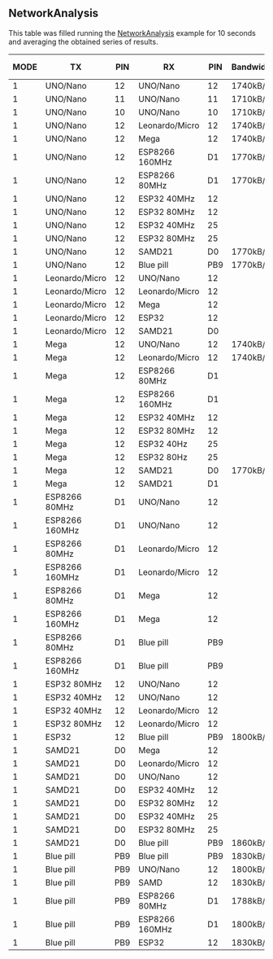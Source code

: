 ## NetworkAnalysis
This table was filled running the [NetworkAnalysis](../../../../examples/ARDUINO/Local/SoftwareBitBang/NetworkAnalysis) example for 10 seconds and averaging the obtained series of results.

| MODE | TX             | PIN | RX             | PIN | Bandwidth | Packets/s | Success rate |
|------|----------------|-----|----------------|-----|-----------|-----------|--------------|
| 1    | UNO/Nano       | 12  | UNO/Nano       | 12  | 1740kB/s  | 58        | 100%         |
| 1    | UNO/Nano       | 11  | UNO/Nano       | 11  | 1710kB/s  | 57        | 100%         |
| 1    | UNO/Nano       | 10  | UNO/Nano       | 10  | 1710kB/s  | 57        | 100%         |
| 1    | UNO/Nano       | 12  | Leonardo/Micro | 12  | 1740kB/s  | 58        | 100%         |
| 1    | UNO/Nano       | 12  | Mega           | 12  | 1740kB/s  | 58        | 100%         |
| 1    | UNO/Nano       | 12  | ESP8266 160MHz | D1  | 1770kB/s  | 59        | 100%         |
| 1    | UNO/Nano       | 12  | ESP8266 80MHz  | D1  | 1770kB/s  | 59        | 100%         |
| 1    | UNO/Nano       | 12  | ESP32 40MHz    | 12  |           |           |              |
| 1    | UNO/Nano       | 12  | ESP32 80MHz    | 12  |           |           |              |
| 1    | UNO/Nano       | 12  | ESP32 40MHz    | 25  |           |           |              |
| 1    | UNO/Nano       | 12  | ESP32 80MHz    | 25  |           |           |              |
| 1    | UNO/Nano       | 12  | SAMD21         | D0  | 1770kB/s  | 59        | 100%         |
| 1    | UNO/Nano       | 12  | Blue pill      | PB9 | 1770kB/s  | 59        | 100%         |
| 1    | Leonardo/Micro | 12  | UNO/Nano       | 12  |           |           |              |
| 1    | Leonardo/Micro | 12  | Leonardo/Micro | 12  |           |           |              |
| 1    | Leonardo/Micro | 12  | Mega           | 12  |           |           |              |
| 1    | Leonardo/Micro | 12  | ESP32          | 12  |           |           |              |
| 1    | Leonardo/Micro | 12  | SAMD21         | D0  |           |           |              |
| 1    | Mega           | 12  | UNO/Nano       | 12  | 1740kB/s  | 58        | 100%         |
| 1    | Mega           | 12  | Leonardo/Micro | 12  | 1740kB/s  | 58        | 100%         |
| 1    | Mega           | 12  | ESP8266 80MHz  | D1  |           |           |              |
| 1    | Mega           | 12  | ESP8266 160MHz | D1  |           |           |              |
| 1    | Mega           | 12  | ESP32 40MHz    | 12  |           |           |              |
| 1    | Mega           | 12  | ESP32 80MHz    | 12  |           |           |              |
| 1    | Mega           | 12  | ESP32 40Hz     | 25  |           |           |              |
| 1    | Mega           | 12  | ESP32 80Hz     | 25  |           |           |              |
| 1    | Mega           | 12  | SAMD21         | D0  | 1770kB/s  | 59        | 100%         |
| 1    | Mega           | 12  | SAMD21         | D1  |           |           |              |
| 1    | ESP8266 80MHz  | D1  | UNO/Nano       | 12  |           |           |              |
| 1    | ESP8266 160MHz | D1  | UNO/Nano       | 12  |           |           |              |
| 1    | ESP8266 80MHz  | D1  | Leonardo/Micro | 12  |           |           |              |
| 1    | ESP8266 160MHz | D1  | Leonardo/Micro | 12  |           |           |              |
| 1    | ESP8266 80MHz  | D1  | Mega           | 12  |           |           |              |
| 1    | ESP8266 160MHz | D1  | Mega           | 12  |           |           |              |
| 1    | ESP8266 80MHz  | D1  | Blue pill      | PB9 |           |           |              |
| 1    | ESP8266 160MHz | D1  | Blue pill      | PB9 |           |           |              |
| 1    | ESP32 80MHz    | 12  | UNO/Nano       | 12  |           |           |              |
| 1    | ESP32 40MHz    | 12  | UNO/Nano       | 12  |           |           |              |
| 1    | ESP32 40MHz    | 12  | Leonardo/Micro | 12  |           |           |              |
| 1    | ESP32 80MHz    | 12  | Leonardo/Micro | 12  |           |           |              |
| 1    | ESP32          | 12  | Blue pill      | PB9 | 1800kB/s  | 60        | 100%         |
| 1    | SAMD21         | D0  | Mega           | 12  |           |           |              |
| 1    | SAMD21         | D0  | Leonardo/Micro | 12  |           |           |              |
| 1    | SAMD21         | D0  | UNO/Nano       | 12  |           |           |              |
| 1    | SAMD21         | D0  | ESP32 40MHz    | 12  |           |           |              |
| 1    | SAMD21         | D0  | ESP32 80MHz    | 12  |           |           |              |
| 1    | SAMD21         | D0  | ESP32 40MHz    | 25  |           |           |              |
| 1    | SAMD21         | D0  | ESP32 80MHz    | 25  |           |           |              |
| 1    | SAMD21         | D0  | Blue pill      | PB9 | 1860kB/s  | 61        | 100%         |
| 1    | Blue pill      | PB9 | Blue pill      | PB9 | 1830kB/s  | 61        | 100%         |
| 1    | Blue pill      | PB9 | UNO/Nano       | 12  | 1800kB/s  | 60        | 100%         |
| 1    | Blue pill      | PB9 | SAMD           | 12  | 1830kB/s  | 61        | 100%         |
| 1    | Blue pill      | PB9 | ESP8266 80MHz  | D1  | 1788kB/s  | 60        | 99.33%       |
| 1    | Blue pill      | PB9 | ESP8266 160MHz | D1  | 1800kB/s  | 60        | 100%         |
| 1    | Blue pill      | PB9 | ESP32          | 12  | 1830kB/s  | 61        | 100%         |
